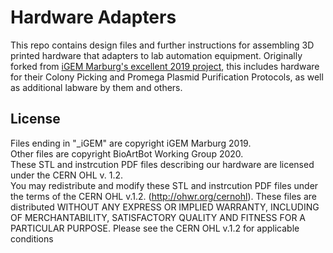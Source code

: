 # Hardware Adapters
This repo contains design files and further instructions for assembling 3D printed hardware that adapters to lab automation equipment. Originally forked from [iGEM Marburg's excellent 2019 project](https://github.com/BioArtBot/iGemMarburg2019), this includes hardware for their Colony Picking and Promega Plasmid Purification Protocols, as well as additional labware by them and others.

## License
Files ending in "_iGEM" are copyright iGEM Marburg 2019.<br/>
Other files are copyright BioArtBot Working Group 2020.<br/>
These STL and instrcution PDF files describing our hardware are licensed under the
CERN OHL v. 1.2.<br/>
You may redistribute and modify these STL and instrcution PDF files under the terms of the
CERN OHL v.1.2. (http://ohwr.org/cernohl). These files are distributed
WITHOUT ANY EXPRESS OR IMPLIED WARRANTY, INCLUDING OF
MERCHANTABILITY, SATISFACTORY QUALITY AND FITNESS FOR A
PARTICULAR PURPOSE. Please see the CERN OHL v.1.2 for applicable
conditions
